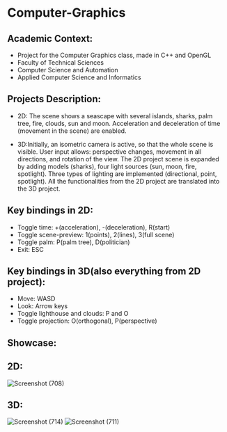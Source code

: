 # Computer-Graphics
## Academic Context:
* Project for the Computer Graphics class, made in C++ and OpenGL
* Faculty of Technical Sciences
* Computer Science and Automation
* Applied Computer Science and Informatics

## Projects Description:
* 2D: The scene shows a seascape with several islands, sharks, palm tree, fire, clouds, sun and moon. Acceleration and deceleration of time (movement in the scene) are enabled.

* 3D:Initially, an isometric camera is active, so that the whole scene is visible. User input allows: perspective changes, movement in all directions, and rotation of the view. The 2D project scene is expanded by adding models (sharks), four light sources (sun, moon, fire, spotlight). Three types of lighting are implemented (directional, point, spotlight). All the functionalities from the 2D project are translated into the 3D project.
##
## Key bindings in 2D:
* Toggle time: +(acceleration), -(deceleration), R(start)
* Toggle scene-preview: 1(points), 2(lines), 3(full scene)
* Toggle palm: P(palm tree), D(politician) 
* Exit: ESC
## Key bindings in 3D(also everything from 2D project):
* Move: WASD
* Look: Arrow keys
* Toggle lighthouse and clouds: P and O
* Toggle projection: O(orthogonal), P(perspective)


## Showcase:
## 2D:
![Screenshot (708)](https://github.com/MiljanaMa/Computer-Graphics/assets/116622022/886d63a0-0ce9-4a04-a5cc-d405aaac0d2c)
## 3D:
![Screenshot (714)](https://github.com/MiljanaMa/Computer-Graphics/assets/116622022/bca1bf52-e255-4c6c-ac76-473925aaaf01)
![Screenshot (711)](https://github.com/MiljanaMa/Computer-Graphics/assets/116622022/67f8db5f-8b63-4e13-9731-0b37d3c2bb92)
